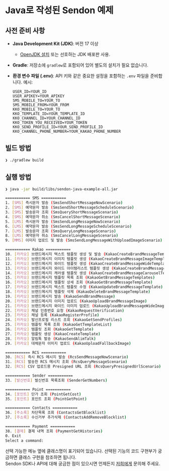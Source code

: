 # Java로 작성된 Sendon 예제

## 사전 준비 사항

- **Java Development Kit (JDK)**: 버전 17 이상
  - [OpenJDK 설치](https://openjdk.org/install/) 또는 선호하는 JDK 배포판 사용.
- **Gradle**: 저장소에 `gradlew`로 포함되어 있어 별도의 설치가 필요 없습니다.
- **환경 변수 파일 (.env)**: API 키와 같은 중요한 설정을 포함하는 `.env` 파일을 준비합니다. 예시:

  ```plaintext
  USER_ID=YOUR_ID
  USER_APIKEY=YOUR_APIKEY
  SMS_MOBILE_TO=YOUR_TO
  SMS_MOBILE_FROM=YOUR_FROM
  KKO_MOBILE_TO=YOUR_TO
  KKO_TEMPLATE_ID=YOUR_TEMPLATE_ID
  KKO_CHANNEL_ID=YOUR_CHANNEL_ID
  KKO_TOKEN_YOU_RECEIVED=YOUR_TOKEN
  KKO_SEND_PROFILE_ID=YOUR_SEND_PROFILE_ID
  KKO_CHANNEL_PHONE_NUMBER=YOUR_KAKAO_PHONE_NUMBER
  ```

## 빌드 방법

```bash
❯ ./gradlew build
```

## 실행 방법

```bash
❯ java -jar build/libs/sendon-java-example-all.jar

=========== SMS ===========
1. [SMS] 즉시문자 발송 (SmsSendShortMessageNowScenario)
2. [SMS] 예약문자 발송 (SmsSendShortMessageScheduleScenario)
3. [SMS] 발송문자 조회 (SmsQueryShortMessageScenario)
4. [SMS] 예약문자 취소 (SmsCancelShortMessageScenario)
5. [LMS] 즉시문자 발송 (SmsSendLongMessageNowScenario)
6. [LMS] 예약문자 발송 (SmsSendLongMessageScheduleScenario)
7. [LMS] 발송문자 조회 (SmsQueryLongMessageScenario)
8. [LMS] 예약문자 취소 (SmsCancelLongMessageScenario)
9. [MMS] 이미지 업로드 및 발송 (SmsSendLongMessageWithUploadImageScenario)

=========== Kakao ===========
10. [카카오] 브랜드메시지 텍스트 템플릿 생성 및 발송 (KakaoCreateBrandMessageTemplate)
11. [카카오] 브랜드메시지 이미지 템플릿 생성 (KakaoCreateBrandMessageImageTemplate)
12. [카카오] 브랜드메시지 와이드 템플릿 생성 (KakaoCreateBrandMessageWideTemplate)
13. [카카오] 브랜드메시지 와이드 아이템리스트 템플릿 생성 (KakaoCreateBrandMessageWideItemListTemplate)
14. [카카오] 브랜드메시지 캐러셀 템플릿 생성 (KakaoCreateBrandMessageCarouselTemplate)
15. [카카오] 브랜드메시지 템플릿 목록 조회 (KakaoGetBrandMessageTemplates)
16. [카카오] 브랜드메시지 템플릿 상세 조회 (KakaoGetBrandMessageTemplate)
17. [카카오] 브랜드메시지 텍스트 템플릿 수정 (KakaoUpdateBrandMessageTemplate)
18. [카카오] 브랜드메시지 템플릿 삭제 (KakaoDeleteBrandMessageTemplate)
19. [카카오] 브랜드메시지 발송 (KakaoSendBrandMessage)
20. [카카오] 브랜드메시지 이미지 업로드 (KakaoUploadBrandMessageImage)
21. [카카오] 브랜드메시지 와이드 이미지 업로드 (KakaoUploadBrandMessageWideImage)
22. [카카오] 채널 인증번호 요청 (KakaoRequestVerification)
23. [카카오] 채널 등록 (KakaoRegisterProfile)
24. [카카오] 발신프로필 리스트 조회 (KakaoGetSendProfiles)
25. [카카오] 템플릿 목록 조회 (KakaoGetTemplateList)
26. [카카오] 템플릿 조회 (KakaoGetTemplate)
27. [카카오] 템플릿 생성 (KakaoCreateTemplate)
28. [카카오] 알림톡 발송 (KakaoSendAlimTalk)
29. [카카오] 대체문자 이미지 업로드 (KakaoUploadFallbackImage)

=========== RCS ===========
30. [RCS] 즉시 RCS 메시지 발송 (RcsSendMessageNowScenario)
31. [RCS] 발송한 RCS 메시지 조회 (RcsQueryMessageScenario)
32. [RCS] CSV 업로드용 Presigned URL 조회 (RcsQueryPresignedUrlScenario)

=========== Sender ===========
33. [발신번호] 발신번호 목록조회 (SenderGetNumbers)

=========== Point ===========
34. [포인트] 단가 조회 (PointGetCost)
35. [포인트] 포인트 조회 (PointGetPoint)

=========== Contacts ===========
36. [주소록] 차단목록 조회 (ContactsGetBlocklist)
37. [주소록] 수신거부 추가삭제 (ContactsAddRemoveBlocklist)

=========== Payment ===========
38. [결제] 결제 내역 조회 (PaymentGetHistories)
0. Exit
Select a command:
```

선택 가능한 메뉴 옆에 클래스명이 표기되어 있습니다. 선택된 기능의 코드 구현부가 궁금하면 클래스 구현을 참조하면 됩니다.<br>
Sendon SDK나 API에 대해 궁금한 점이 있으시면 언제든지 [저희에게](mailto:dev@alipeople.kr) 문의해 주세요.

